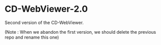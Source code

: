 # CD-WebViewer-2.0
Second version of the CD-WebViewer.

(Note : When we abandon the first version, we should delete the previous repo and rename this one)
